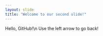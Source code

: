 ```yaml
---
layout: slide
title: "Welcome to our second slide!"
---
```

Hello, GitHub!\n
Use the left arrow to go back!
